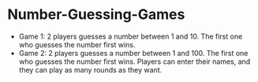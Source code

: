 # Number-Guessing-Games

- Game 1: 2 players guesses a number between 1 and 10. The first one who guesses the number first wins.
- Game 2: 2 players guesses a number between 1 and 100. The first one who guesses the number first wins. Players can enter their names, and they can play as many rounds as they want.
